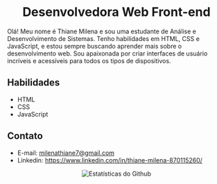 <h1 align="center"> Desenvolvedora Web Front-end </h1>

Olá! Meu nome é Thiane Milena e sou uma estudante de Análise e Desenvolvimento de Sistemas. Tenho habilidades em HTML, CSS e JavaScript, e estou sempre buscando aprender mais sobre o desenvolvimento web. Sou apaixonada por criar interfaces de usuário incríveis e acessíveis para todos os tipos de dispositivos.

<h2> Habilidades </h2>

- HTML
- CSS
- JavaScript

<h2> Contato </h2>
 
 - E-mail: milenathiane7@gmail.com
 - Linkedin: https://www.linkedin.com/in/thiane-milena-870115260/
 
<p align="center">
  <img src="https://github-readme-stats.vercel.app/api?username=ThianeMilena&show_icons=true&theme=highcontrast" alt="Estatísticas do Github">
</p>
